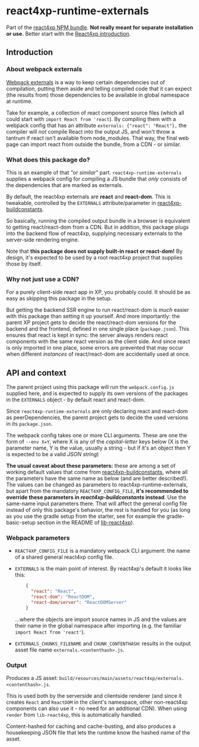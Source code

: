 # react4xp-runtime-externals

Part of the [react4xp NPM bundle](https://www.npmjs.com/package/react4xp). **Not really meant for separate installation or use.**
 Better start with the [React4xp introduction](https://developer.enonic.com/templates/react4xp).

## Introduction

### About webpack externals
[Webpack externals](https://webpack.js.org/configuration/externals/) is a way to keep certain dependencies out of compilation, putting them aside and telling compiled code that it can expect (the results from) those dependencies to be available in global namespace at runtime.

Take for example, a collection of react component source files (which all could start with `import React from 'react`). By compiling them with a webpack config that has an attribute `externals: {"react": "React"},` the compiler will _not_ compile React into the output JS, and won't throw a tantrum if react isn't available from node_modules. That way, the final web page can import react from outside the bundle, from a CDN - or similar.

### What does this package do?

This is an example of that _"or similar"_ part. `react4xp-runtime-externals` supplies a webpack config for compiling a JS bundle that _only_ consists of the dependencies that are marked as externals.

By default, the react4xp externals are **react** and **react-dom**. This is tweakable, controlled by the `EXTERNALS` attribute/parameter in [react4xp-buildconstants](https://www.npmjs.com/package/react4xp-buildconstants).

So basically, running the compiled output bundle in a browser is equivalent to getting react/react-dom from a CDN. But in addition, this package plugs into the backend flow of react4xp, supplying necessary externals to the server-side rendering engine.

Note that **this package does not supply built-in react or react-dom!** By design, it's expected to be used by a root react4xp project that supplies those by itself.

### Why not just use a CDN?

For a purely client-side react app in XP, you probably could. It should be as easy as skipping this package in the setup.

But getting the backend SSR engine to run react/react-dom is _much_ easier with this package than setting it up yourself. And more importantly: the parent XP project gets to decide the react/react-dom versions for the backend and the frontend, defined in one single place (`package.json`). This ensures that react is kept in sync: the server always renders react components with the same react version as the client side. And since react is only imported in one place, some errors are prevented that may occur when different _instances_ of react/react-dom are accidentally used at once.


## API and context

The parent project using this package will run the `webpack.config.js` supplied here, and is expected to supply its own versions of the packages in the `EXTERNALS` object - by default react and react-dom.

Since `react4xp-runtime-externals` are only declaring react and react-dom as peerDependencies, the parent project gets to decide the used versions in its `package.json`.

The webpack config takes one or more CLI arguments. These are one the form of `--env X=Y`, where X is any of the _capital-letter_ keys below (X is the parameter name, Y is the value, usually a string - but if it's an object then Y is expected to be a valid _JSON string_)

**The usual caveat about these parameters:** these are among a set of working default values that come from [react4xp-buildconstants](https://www.npmjs.com/package/react4xp-buildconstants), where all the parameters have the same name as below (and are better described!). The values can be changed as parameters to react4xp-runtime-externals, but apart from the mandatory `REACT4XP_CONFIG_FILE`, **it's recommended to override these parameters in _react4xp-buildconstants_ instead**. Use the same-name input parameters there. That will affect the general config file instead of only this package's behavior, the rest is handled for you (as long as you use the gradle setup from the starter, see for example the gradle-basic-setup section in the README of [lib-react4xp](https://github.com/enonic/lib-react4xp)).


### Webpack parameters

- `REACT4XP_CONFIG_FILE` is a mandatory webpack CLI argument: the name of a shared general react4xp config file.

- `EXTERNALS` is the main point of interest. By react4xp's default it looks like this:
  ```json
      {
        "react": "React",
        "react-dom": "ReactDOM",
        "react-dom/server": "ReactDOMServer"
      }
  ```
  ...where the objects are import source names in JS and the values are their name in the global namespace after importing (e.g. the familiar `import React from 'react'`).

- `EXTERNALS_CHUNKS_FILENAME` and `CHUNK_CONTENTHASH`: results in the output asset file name `externals.<contenthash>.js`.

### Output

Produces a JS asset: `build/resources/main/assets/react4xp/externals.<contenthash>.js`.

This is used both by the serverside and clientside renderer (and since it creates `React` and `ReactDOM` in the client's namespace, other non-react4xp components can also use it - no need for an additional CDN). When using `render` from `lib-react4xp`, this is automatically handled.

Content-hashed for caching and cache-busting, and also produces a housekeeping JSON file that lets the runtime know the hashed name of the asset.

